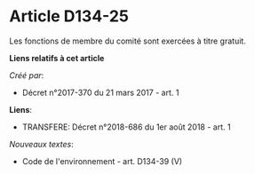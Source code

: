 # Article D134-25

Les fonctions de membre du comité sont exercées à titre gratuit.

**Liens relatifs à cet article**

_Créé par_:

  - Décret n°2017-370 du 21 mars 2017 - art. 1

**Liens**:

  - TRANSFERE: Décret n°2018-686 du 1er août 2018 - art. 1

_Nouveaux textes_:

  - Code de l'environnement - art. D134-39 (V)

